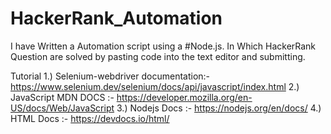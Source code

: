 # HackerRank_Automation
I have Written a Automation script using a #Node.js. In Which HackerRank Question are solved by pasting code into the text editor and submitting.


Tutorial
1.) Selenium-webdriver documentation:- https://www.selenium.dev/selenium/docs/api/javascript/index.html
2.) JavaScript MDN DOCS :- https://developer.mozilla.org/en-US/docs/Web/JavaScript
3.) Nodejs Docs :- https://nodejs.org/en/docs/
4.) HTML Docs :- https://devdocs.io/html/
